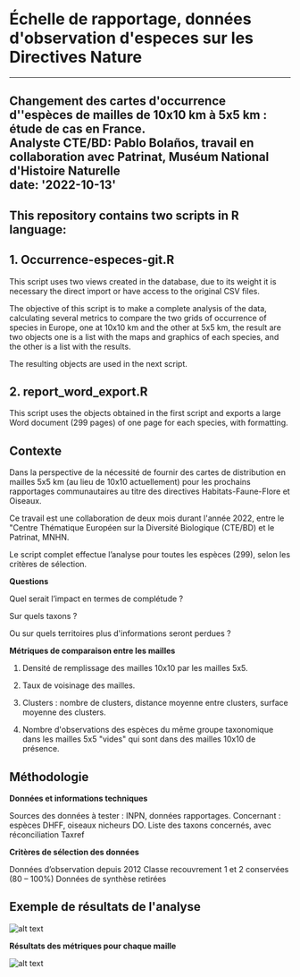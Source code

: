 
# Échelle de rapportage, données d'observation d'especes sur les Directives Nature

---
Changement des cartes d'occurrence d''espèces de mailles de 10x10 km à 5x5 km : étude de cas en France.
<br />
Analyste CTE/BD: Pablo Bolaños, travail en collaboration avec Patrinat, Muséum National d'Histoire Naturelle
<br />
date: '2022-10-13'
---


## This repository contains two scripts in R language:

## 1. Occurrence-especes-git.R

This script uses two views created in the database, due to its weight it is necessary the direct import or have access to the original CSV files.

The objective of this script is to make a complete analysis of the data, calculating several metrics to compare the two grids of occurrence of species in Europe,
one at 10x10 km and the other at 5x5 km, the result are two objects one is a list with the maps and graphics of each species, and the other is a list with the results.

The resulting objects are used in the next script.

## 2. report_word_export.R

This script uses the objects obtained in the first script and exports a large Word document (299 pages) of one page for each species, with formatting.

## Contexte 

Dans la perspective de la nécessité de fournir des cartes de distribution en mailles 5x5 km (au lieu de 10x10 actuellement) pour les prochains rapportages communautaires au titre des directives Habitats-Faune-Flore et Oiseaux. 

Ce travail est une collaboration de deux mois durant l'année 2022, entre le "Centre Thématique Européen sur la Diversité Biologique (CTE/BD) et le Patrinat, MNHN.

Le script complet effectue l’analyse pour toutes les espèces (299), selon les critères de sélection. 


**Questions**

Quel serait l’impact en termes de complétude ?

Sur quels taxons ?

Ou sur quels territoires plus d'informations seront perdues ?

**Métriques de comparaison entre les mailles**

1. Densité de remplissage des mailles 10x10 par les mailles 5x5.

2. Taux de voisinage des mailles.

3. Clusters : nombre de clusters, distance moyenne entre clusters, surface moyenne des clusters.

4. Nombre d'observations des espèces du même groupe taxonomique dans les mailles 5x5 "vides" qui sont dans des mailles 10x10 de présence.

## Méthodologie

**Données et informations techniques** 

Sources des données à tester : INPN, données rapportages. 
Concernant : espèces DHFF, oiseaux nicheurs DO.
Liste des taxons concernés, avec réconciliation Taxref

**Critères de sélection des données**

Données d’observation depuis 2012
Classe recouvrement 1 et 2 conservées (80 – 100%)
Données de synthèse retirées


## Exemple de résultats de l'analyse


![alt text](https://github.com/PabloRBS/Occurrence-especes/blob/main/images_readme/occurrence_fr2.png?raw=true)

**Résultats des métriques pour chaque maille**

![alt text](https://github.com/PabloRBS/Occurrence-especes/blob/main/images_readme/Alectoris_graeca_2971_resultats_mailles2.png?raw=true)






